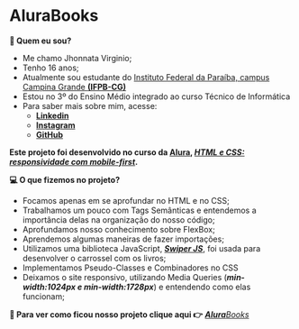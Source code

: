 # AluraBooks

**👨 Quem eu sou?**
- Me chamo Jhonnata Virginio;
- Tenho 16 anos;
- Atualmente sou estudante do [Instituto Federal da Paraíba, campus Campina Grande **(IFPB-CG)**](https://ifpb.edu.br/campinagrande)
- Estou no 3º do Ensino Médio integrado ao curso Técnico de Informática
- Para saber mais sobre mim, acesse:
    - [**Linkedin**](https://www.linkedin.com/in/jhonnata-vieira-virginio-31352a24b/)
    - [**Instagram**](https://www.instagram.com/jhonnata__virginio/)
    - [**GitHub**](https://github.com/Jhonnata-Virginio)

**Este projeto foi desenvolvido no curso da [**Alura**](https://cursos.alura.com.br/), [*HTML e CSS: responsividade com mobile-first*](https://cursos.alura.com.br/course/html-css-responsividade-mobile-first).**

**💻 O que fizemos no projeto?**
- Focamos apenas em se aprofundar no HTML e no CSS;
- Trabalhamos um pouco com Tags Semânticas e entendemos a importância delas na organização do nosso código;
- Aprofundamos nosso conhecimento sobre FlexBox;
- Aprendemos algumas maneiras de fazer importações;
- Utilizamos uma biblioteca JavaScript, [***Swiper JS***](https://swiperjs.com/), foi usada para desenvolver o carrossel com os livros;
- Implementamos Pseudo-Classes e Combinadores no CSS
- Deixamos o site responsivo, utilizando Media Queries (***min-width:1024px e min-width:1728px***) e entendendo como elas funcionam;

**🔗 Para ver como ficou nosso projeto clique aqui 👉** [***Alura**Books*](https://alura-books-projeto-por-jhonnata-virginio.vercel.app/)
